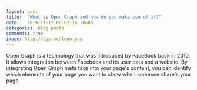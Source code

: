 ```yaml
---
layout: post
title:  "What is Open Graph and how do you make use of it?"
date:   2019-11-17 06:02:16 -0600
categories: blog posts
comments: true
image: http://ogp.me/logo.png
---
```


Open Graph is a technology that was introduced by FaceBook back in 2010. It allows integration between Facebook and its user data and a website. By integrating Open Graph meta tags into your page's content, you can identify which elements of your page you want to show when someone share's your page.

